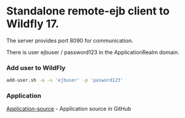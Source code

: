 # Standalone remote-ejb client to Wildfly 17.

The server provides port 8090 for communication.

There is user ejbuser / password123 in the ApplicationRealm domain.

### Add user to WildFly
```sh
add-user.sh -a -u 'ejbuser' -p 'pasword123'
```

### Application
[Application-source] - Application source in GitHub 

[Application-source]: <https://github.com/Horfeusz/poc-chat.git>

